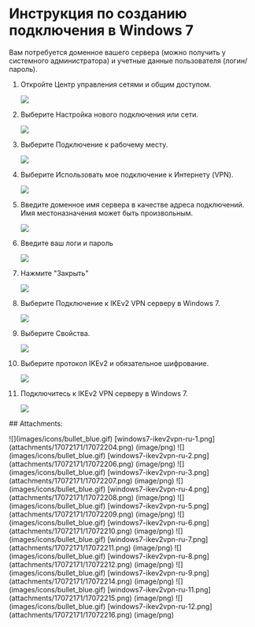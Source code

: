 # Инструкция по созданию подключения в Windows 7

Вам потребуется доменное вашего сервера \(можно получить у системного администратора\) и учетные данные пользователя \(логин/пароль\).

1. Откройте Центр управления сетями и общим доступом.  

   ![](../../../../.gitbook/assets/17072204.png)

2. Выберите Настройка нового подключения или сети.  

   ![](../../../../.gitbook/assets/17072206.png)

3. Выберите Подключение к рабочему месту.  

   ![](../../../../.gitbook/assets/17072207.png)

4. Выберите Использовать мое подключение к Интернету \(VPN\).  

   ![](../../../../.gitbook/assets/17072208.png)

5. Введите доменное имя сервера в качестве адреса подключений.  
   Имя местоназначения может быть произвольным.

   ![](../../../../.gitbook/assets/17072209.png)

6. Введите ваш логи и пароль  

   ![](../../../../.gitbook/assets/17072210.png)

7. Нажмите "Закрыть"  

   ![](../../../../.gitbook/assets/17072211.png)

8. Выберите Подключение к IKEv2 VPN серверу в Windows 7.  

   ![](../../../../.gitbook/assets/17072212.png)

9. Выберите Свойства.  

   ![](../../../../.gitbook/assets/17072214.png)

10. Выберите протокол IKEv2 и обязательное шифрование.  

    ![](../../../../.gitbook/assets/17072215.png)

11. Подключитесь к IKEv2 VPN серверу в Windows 7.  

    ![](../../../../.gitbook/assets/17072216.png)

 \#\# Attachments:

 !\[\]\(images/icons/bullet\_blue.gif\) \[windows7-ikev2vpn-ru-1.png\]\(attachments/17072171/17072204.png\) \(image/png\) !\[\]\(images/icons/bullet\_blue.gif\) \[windows7-ikev2vpn-ru-2.png\]\(attachments/17072171/17072206.png\) \(image/png\) !\[\]\(images/icons/bullet\_blue.gif\) \[windows7-ikev2vpn-ru-3.png\]\(attachments/17072171/17072207.png\) \(image/png\) !\[\]\(images/icons/bullet\_blue.gif\) \[windows7-ikev2vpn-ru-4.png\]\(attachments/17072171/17072208.png\) \(image/png\) !\[\]\(images/icons/bullet\_blue.gif\) \[windows7-ikev2vpn-ru-5.png\]\(attachments/17072171/17072209.png\) \(image/png\) !\[\]\(images/icons/bullet\_blue.gif\) \[windows7-ikev2vpn-ru-6.png\]\(attachments/17072171/17072210.png\) \(image/png\) !\[\]\(images/icons/bullet\_blue.gif\) \[windows7-ikev2vpn-ru-7.png\]\(attachments/17072171/17072211.png\) \(image/png\) !\[\]\(images/icons/bullet\_blue.gif\) \[windows7-ikev2vpn-ru-8.png\]\(attachments/17072171/17072212.png\) \(image/png\) !\[\]\(images/icons/bullet\_blue.gif\) \[windows7-ikev2vpn-ru-9.png\]\(attachments/17072171/17072214.png\) \(image/png\) !\[\]\(images/icons/bullet\_blue.gif\) \[windows7-ikev2vpn-ru-11.png\]\(attachments/17072171/17072215.png\) \(image/png\) !\[\]\(images/icons/bullet\_blue.gif\) \[windows7-ikev2vpn-ru-12.png\]\(attachments/17072171/17072216.png\) \(image/png\)

